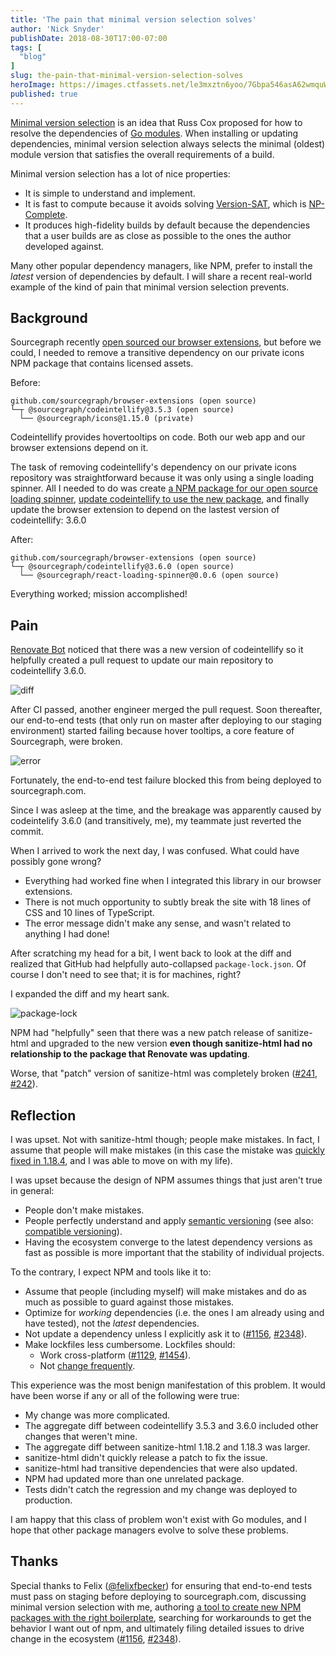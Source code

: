 ```yaml
---
title: 'The pain that minimal version selection solves'
author: 'Nick Snyder'
publishDate: 2018-08-30T17:00-07:00
tags: [
  "blog"
]
slug: the-pain-that-minimal-version-selection-solves
heroImage: https://images.ctfassets.net/le3mxztn6yoo/7Gbpa546asA62wmquWA6W2/46715d41c2fc5d28f4acd359d1d37a0c/mvs.png
published: true
---
```


[Minimal version selection](https://research.swtch.com/vgo-mvs) is an idea that Russ Cox proposed for how to resolve the dependencies of [Go modules](https://github.com/golang/go/wiki/Modules). When installing or updating dependencies, minimal version selection always selects the minimal (oldest) module version that satisfies the overall requirements of a build.

Minimal version selection has a lot of nice properties:

- It is simple to understand and implement.
- It is fast to compute because it avoids solving [Version-SAT](https://research.swtch.com/version-sat), which is [NP-Complete](https://en.wikipedia.org/wiki/NP-completeness).
- It produces high-fidelity builds by default because the dependencies that a user builds are as close as possible to the ones the author developed against.

Many other popular dependency managers, like NPM, prefer to install the _latest_ version of dependencies by default. I will share a recent real-world example of the kind of pain that minimal version selection prevents.

## Background

Sourcegraph recently [open sourced our browser extensions](/blog/sourcegraph-browser-extensions-are-now-open-source/), but before we could, I needed to remove a transitive dependency on our private icons NPM package that contains licensed assets.

Before:

```
github.com/sourcegraph/browser-extensions (open source)
└─┬ @sourcegraph/codeintellify@3.5.3 (open source)
  └── @sourcegraph/icons@1.15.0 (private)
```

Codeintellify provides hovertooltips on code. Both our web app and our browser extensions depend on it.

The task of removing codeintellify's dependency on our private icons repository was straightforward because it was only using a single loading spinner. All I needed to do was create [a NPM package for our open source loading spinner](https://github.com/sourcegraph/react-loading-spinner), [update codeintellify to use the new package](https://github.com/sourcegraph/codeintellify/pull/33), and finally update the browser extension to depend on the lastest version of codeintellify: 3.6.0

After:

```
github.com/sourcegraph/browser-extensions (open source)
└─┬ @sourcegraph/codeintellify@3.6.0 (open source)
  └── @sourcegraph/react-loading-spinner@0.0.6 (open source)
```

Everything worked; mission accomplished!

## Pain

[Renovate Bot](https://renovatebot.com/) noticed that there was a new version of codeintellify so it helpfully created a pull request to update our main repository to codeintellify 3.6.0.

![diff](//images.ctfassets.net/le3mxztn6yoo/1WvaXnaw6sswcEWi4AAYak/e9bb9861c6edd7f8787b3633c79655a8/diff.png)

After CI passed, another engineer merged the pull request. Soon thereafter, our end-to-end tests (that only run on master after deploying to our staging environment) started failing because hover tooltips, a core feature of Sourcegraph, were broken.

![error](//images.ctfassets.net/le3mxztn6yoo/3hguLE62tiwS4gGac2qkiQ/2f2ccebe4540d6789d36ef0f79277952/error.png)

Fortunately, the end-to-end test failure blocked this from being deployed to sourcegraph.com.

Since I was asleep at the time, and the breakage was apparently caused by codeintelify 3.6.0 (and transitively, me), my teammate just reverted the commit.

When I arrived to work the next day, I was confused. What could have possibly gone wrong?

- Everything had worked fine when I integrated this library in our browser extensions.
- There is not much opportunity to subtly break the site with 18 lines of CSS and 10 lines of TypeScript.
- The error message didn't make any sense, and wasn't related to anything I had done!

After scratching my head for a bit, I went back to look at the diff and realized that GitHub had helpfully auto-collapsed `package-lock.json`. Of course I don't need to see that; it is for machines, right?

I expanded the diff and my heart sank.

![package-lock](//images.ctfassets.net/le3mxztn6yoo/51SpsPKFgQOE4QImMK0Wyc/dfb7cd0361006e3a1f9be166d5e55236/package-lock.png)

NPM had "helpfully" seen that there was a new patch release of sanitize-html and upgraded to the new version **even though sanitize-html had no relationship to the package that Renovate was updating**.

Worse, that "patch" version of sanitize-html was completely broken ([#241](https://github.com/punkave/sanitize-html/issues/241), [#242](https://github.com/punkave/sanitize-html/issues/242)).

## Reflection

I was upset. Not with sanitize-html though; people make mistakes. In fact, I assume that people will make mistakes (in this case the mistake was [quickly fixed in 1.18.4](https://github.com/punkave/sanitize-html/pull/244), and I was able to move on with my life).

I was upset because the design of NPM assumes things that just aren't true in general:

- People don't make mistakes.
- People perfectly understand and apply [semantic versioning](https://semver.org/) (see also: [compatible versioning](https://github.com/staltz/comver#why-use-compatible-versioning)).
- Having the ecosystem converge to the latest dependency versions as fast as possible is more important that the stability of individual projects.

To the contrary, I expect NPM and tools like it to:

- Assume that people (including myself) will make mistakes and do as much as possible to guard against those mistakes.
- Optimize for _working_ dependencies (i.e. the ones I am already using and have tested), not the _latest_ dependencies.
- Not update a dependency unless I explicitly ask it to ([#1156](https://npm.community/t/impossible-to-update-single-package-without-updating-its-dependencies/1156), [#2348](https://github.com/renovatebot/renovate/issues/2348)).
- Make lockfiles less cumbersome. Lockfiles should:
  - Work cross-platform ([#1129](https://npm.community/t/package-lock-json-keeps-changing-between-platforms-and-runs/1129), [#1454](https://npm.community/t/package-lock-json-changes-from-one-npm-install-to-the-next/1454)).
  - Not [change frequently](https://stackoverflow.com/questions/47638381/why-did-package-lock-json-change-the-integrity-hash-from-sha1-to-sha512).

This experience was the most benign manifestation of this problem. It would have been worse if any or all of the following were true:

- My change was more complicated.
- The aggregate diff between codeintellify 3.5.3 and 3.6.0 included other changes that weren't mine.
- The aggregate diff between sanitize-html 1.18.2 and 1.18.3 was larger.
- sanitize-html didn't quickly release a patch to fix the issue.
- sanitize-html had transitive dependencies that were also updated.
- NPM had updated more than one unrelated package.
- Tests didn't catch the regression and my change was deployed to production.

I am happy that this class of problem won't exist with Go modules, and I hope that other package managers evolve to solve these problems.

## Thanks

Special thanks to Felix ([@felixfbecker](https://twitter.com/felixfbecker)) for ensuring that end-to-end tests must pass on staging before deploying to sourcegraph.com, discussing minimal version selection with me, authoring [a tool to create new NPM packages with the right boilerplate](https://github.com/sourcegraph/create), searching for workarounds to get the behavior I want out of npm, and ultimately filing detailed issues to drive change in the ecosystem ([#1156](https://npm.community/t/impossible-to-update-single-package-without-updating-its-dependencies/1156), [#2348](https://github.com/renovatebot/renovate/issues/2348)).
